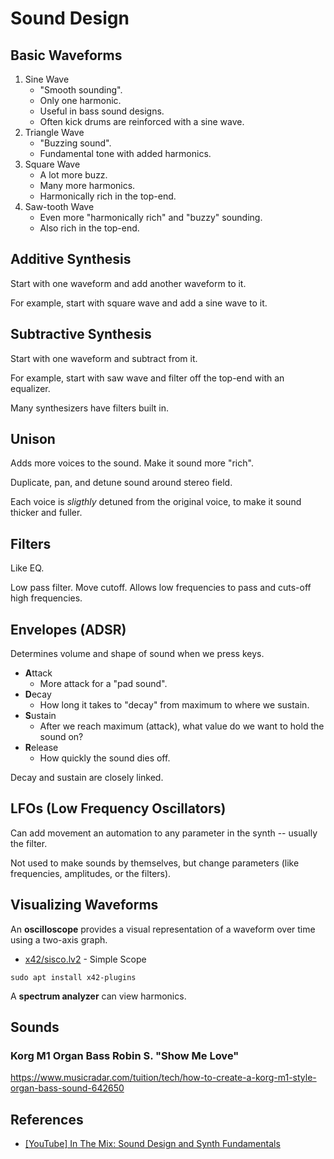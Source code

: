 # Sound Design

## Basic Waveforms

1. Sine Wave
    * "Smooth sounding".
    * Only one harmonic.
    * Useful in bass sound designs.
    * Often kick drums are reinforced with a sine wave.
2. Triangle Wave
    * "Buzzing sound".
    * Fundamental tone with added harmonics.
3. Square Wave
    * A lot more buzz.
    * Many more harmonics.
    * Harmonically rich in the top-end.
4. Saw-tooth Wave
    * Even more "harmonically rich" and "buzzy" sounding.
    * Also rich in the top-end.

## Additive Synthesis
Start with one waveform and add another waveform to it.

For example, start with square wave and add a sine wave to it.

## Subtractive Synthesis
Start with one waveform and subtract from it.

For example, start with saw wave and filter off the top-end with an equalizer.

Many synthesizers have filters built in.

## Unison
Adds more voices to the sound. Make it sound more "rich".

Duplicate, pan, and detune sound around stereo field.

Each voice is *sligthly* detuned from the original voice, to make it sound thicker and fuller.

## Filters
Like EQ.

Low pass filter. Move cutoff. Allows low frequencies to pass and cuts-off high frequencies.

## Envelopes (ADSR)
Determines volume and shape of sound when we press keys.

* **A**ttack
    * More attack for a "pad sound".
* **D**ecay
    * How long it takes to "decay" from maximum to where we sustain.
* **S**ustain
    * After we reach maximum (attack), what value do we want to hold the sound on?
* **R**elease
    * How quickly the sound dies off.

Decay and sustain are closely linked.

## LFOs (Low Frequency Oscillators)
Can add movement an automation to any parameter in the synth -- usually the filter.

Not used to make sounds by themselves, but change parameters (like frequencies, amplitudes, or the filters).

## Visualizing Waveforms
An **oscilloscope** provides a visual representation of a waveform over time using a two-axis graph.

* [x42/sisco.lv2](https://github.com/x42/sisco.lv2) - Simple Scope

```
sudo apt install x42-plugins
```

A **spectrum analyzer** can view harmonics.

## Sounds

### Korg M1 Organ Bass Robin S. "Show Me Love"

https://www.musicradar.com/tuition/tech/how-to-create-a-korg-m1-style-organ-bass-sound-642650

## References

* [[YouTube] In The Mix: Sound Design and Synth Fundamentals](https://www.youtube.com/watch?v=NJLIS2MkFe4&t=286s&ab_channel=InTheMix)
